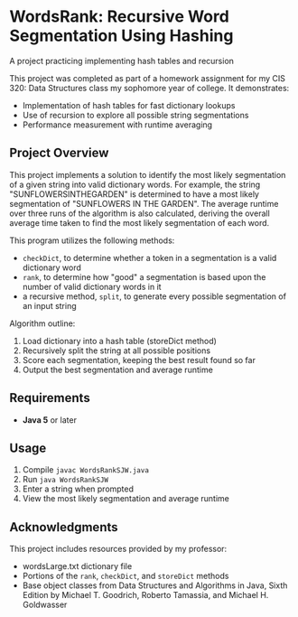 # WordsRank: Recursive Word Segmentation Using Hashing
A project practicing implementing hash tables and recursion

This project was completed as part of a homework assignment for my CIS 320: Data Structures class my sophomore year of college. It demonstrates:
- Implementation of hash tables for fast dictionary lookups
- Use of recursion to explore all possible string segmentations
- Performance measurement with runtime averaging

## Project Overview
This project implements a solution to identify the most likely segmentation of a given string into valid dictionary words. For example, the string "SUNFLOWERSINTHEGARDEN" is determined to have a most likely segmentation of "SUNFLOWERS IN THE GARDEN". The average runtime over three runs of the algorithm is also calculated, deriving the overall average time taken to find the most likely segmentation of each word.  

This program utilizes the following methods:
- `checkDict`, to determine whether a token in a segmentation is a valid dictionary word
- `rank`, to determine how "good" a segmentation is based upon the number of valid dictionary words in it
- a recursive method, `split`, to generate every possible segmentation of an input string

Algorithm outline:
1. Load dictionary into a hash table (storeDict method)
2. Recursively split the string at all possible positions
3. Score each segmentation, keeping the best result found so far
4. Output the best segmentation and average runtime

## Requirements
- <b>Java 5</b> or later  

## Usage
1. Compile
   ```javac WordsRankSJW.java```
2. Run
   ```java WordsRankSJW```
3. Enter a string when prompted
4. View the most likely segmentation and average runtime  

## Acknowledgments
This project includes resources provided by my professor:
- wordsLarge.txt dictionary file
- Portions of the `rank`, `checkDict`, and `storeDict` methods
- Base object classes from Data Structures and Algorithms in Java, Sixth Edition by Michael T. Goodrich, Roberto Tamassia, and Michael H. Goldwasser
